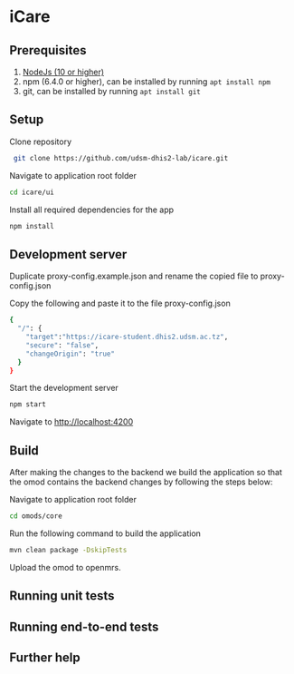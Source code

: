 # iCare

## Prerequisites

1. [NodeJs (10 or higher)](https://nodejs.org)
2. npm (6.4.0 or higher), can be installed by running `apt install npm`
3. git, can be installed by running `apt install git`

## Setup

Clone repository

```bash
 git clone https://github.com/udsm-dhis2-lab/icare.git
```

Navigate to application root folder

```bash
cd icare/ui
```

Install all required dependencies for the app

```bash
npm install
```

## Development server

Duplicate  proxy-config.example.json and rename the copied file to proxy-config.json

Copy the following and paste it to the file proxy-config.json
```bash
{
  "/": {
    "target":"https://icare-student.dhis2.udsm.ac.tz",
    "secure": "false",
    "changeOrigin": "true"
  }
}
```
Start the development server 
```bash
npm start
```
Navigate to [http://localhost:4200](http://localhost:4200)

## Build

After making the changes to the backend we build the application so that the omod contains the backend changes by following the steps below:

Navigate to application root folder

```bash
cd omods/core
```
Run the following command to build the application
```bash
mvn clean package -DskipTests
```
Upload the omod to openmrs. 

## Running unit tests

## Running end-to-end tests

## Further help
